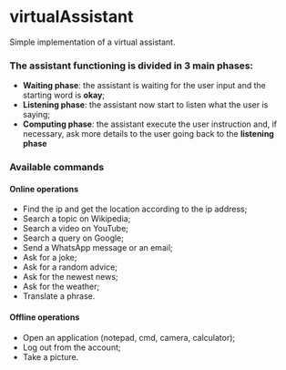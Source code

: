 # virtualAssistant

Simple implementation of a virtual assistant.

### The assistant functioning is divided in 3 main phases:

- **Waiting phase**: the assistant is waiting for the user input and the starting word is **okay**;
- **Listening phase**: the assistant now start to listen what the user is saying;
- **Computing phase**: the assistant execute the user instruction and, if necessary, ask more details to the user going back to the **listening phase**

### Available commands
#### Online operations

- Find the ip and get the location according to the ip address;
- Search a topic on Wikipedia;
- Search a video on YouTube;
- Search a query on Google;
- Send a WhatsApp message or an email;
- Ask for a joke;
- Ask for a random advice;
- Ask for the newest news;
- Ask for the weather;
- Translate a phrase.

#### Offline operations

- Open an application (notepad, cmd, camera, calculator);
- Log out from the account;
- Take a picture.
